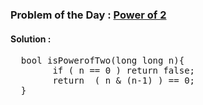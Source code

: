 ### Problem of the Day : [Power of 2](https://practice.geeksforgeeks.org/problems/power-of-2-1587115620/1)

#### Solution :
<pre>
  bool isPowerofTwo(long long n){
        if ( n == 0 ) return false;
        return  ( n & (n-1) ) == 0;
  }
</pre>
